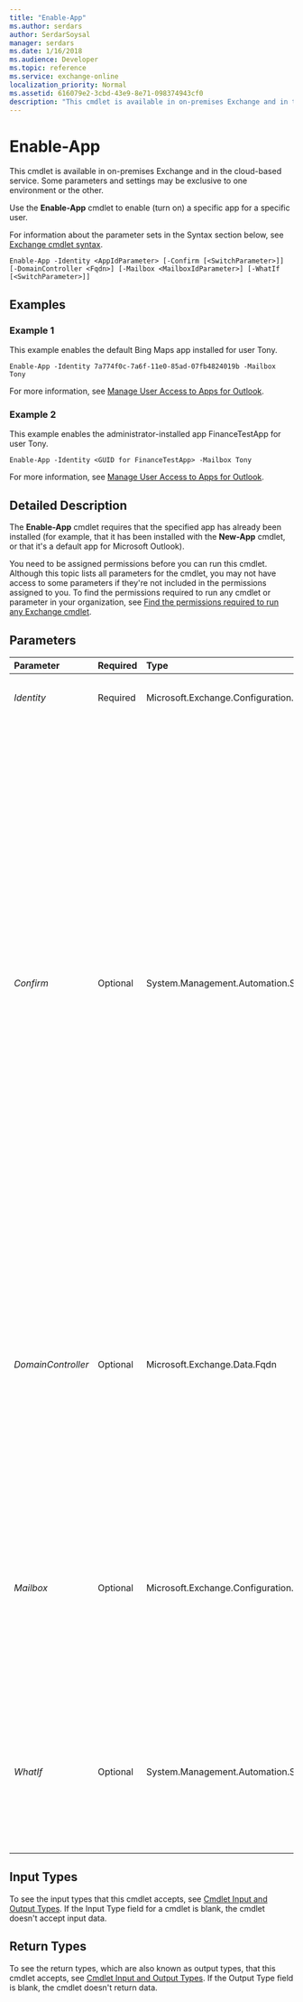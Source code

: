 ```yaml
---
title: "Enable-App"
ms.author: serdars
author: SerdarSoysal
manager: serdars
ms.date: 1/16/2018
ms.audience: Developer
ms.topic: reference
ms.service: exchange-online
localization_priority: Normal
ms.assetid: 616079e2-3cbd-43e9-8e71-098374943cf0
description: "This cmdlet is available in on-premises Exchange and in the cloud-based service. Some parameters and settings may be exclusive to one environment or the other."
---
```


# Enable-App

This cmdlet is available in on-premises Exchange and in the cloud-based service. Some parameters and settings may be exclusive to one environment or the other.
  
Use the **Enable-App** cmdlet to enable (turn on) a specific app for a specific user.
  
For information about the parameter sets in the Syntax section below, see [Exchange cmdlet syntax](https://technet.microsoft.com/library/bb123552.aspx).
  
```
Enable-App -Identity <AppIdParameter> [-Confirm [<SwitchParameter>]] [-DomainController <Fqdn>] [-Mailbox <MailboxIdParameter>] [-WhatIf [<SwitchParameter>]]
```

## Examples
<a name="Examples"> </a>

### Example 1

This example enables the default Bing Maps app installed for user Tony.
  
```
Enable-App -Identity 7a774f0c-7a6f-11e0-85ad-07fb4824019b -Mailbox Tony
```

For more information, see [Manage User Access to Apps for Outlook](http://technet.microsoft.com/library/e5833dec-a23a-439e-ac03-92671817bff8.aspx).
  
### Example 2

This example enables the administrator-installed app FinanceTestApp for user Tony.
  
```
Enable-App -Identity <GUID for FinanceTestApp> -Mailbox Tony
```

For more information, see [Manage User Access to Apps for Outlook](http://technet.microsoft.com/library/e5833dec-a23a-439e-ac03-92671817bff8.aspx).
  
## Detailed Description
<a name="DetailedDescription"> </a>

The **Enable-App** cmdlet requires that the specified app has already been installed (for example, that it has been installed with the **New-App** cmdlet, or that it's a default app for Microsoft Outlook).
  
You need to be assigned permissions before you can run this cmdlet. Although this topic lists all parameters for the cmdlet, you may not have access to some parameters if they're not included in the permissions assigned to you. To find the permissions required to run any cmdlet or parameter in your organization, see [Find the permissions required to run any Exchange cmdlet](https://technet.microsoft.com/library/mt432940.aspx).
  
## Parameters
<a name="DetailedDescription"> </a>

|**Parameter**|**Required**|**Type**|**Description**|
|:-----|:-----|:-----|:-----|
| _Identity_ <br/> |Required  <br/> |Microsoft.Exchange.Configuration.Tasks.AppIdParameter  <br/> |The  _Identity_ parameter specifies the GUID of the app. <br/> |
| _Confirm_ <br/> |Optional  <br/> |System.Management.Automation.SwitchParameter  <br/> | The _Confirm_ switch specifies whether to show or hide the confirmation prompt. How this switch affects the cmdlet depends on if the cmdlet requires confirmation before proceeding. <br/>  Destructive cmdlets (for example, **Remove-\*** cmdlets) have a built-in pause that forces you to acknowledge the command before proceeding. For these cmdlets, you can skip the confirmation prompt by using this exact syntax: `-Confirm:$false`.  <br/>  Most other cmdlets (for example, **New-\*** and **Set-\*** cmdlets) don't have a built-in pause. For these cmdlets, specifying the _Confirm_ switch without a value introduces a pause that forces you acknowledge the command before proceeding. <br/> |
| _DomainController_ <br/> |Optional  <br/> |Microsoft.Exchange.Data.Fqdn  <br/> |This parameter is available only in on-premises Exchange.  <br/> The  _DomainController_ parameter specifies the domain controller that's used by this cmdlet to read data from or write data to Active Directory. You identify the domain controller by its fully qualified domain name (FQDN). For example, `dc01.contoso.com`.  <br/> |
| _Mailbox_ <br/> |Optional  <br/> |Microsoft.Exchange.Configuration.Tasks.MailboxIdParameter  <br/> | The _Mailbox_ parameter specifies the identity of the mailbox or mail user. You can use the following values: <br/>  GUID <br/>  Distinguished name (DN) <br/>  _Domain\Account_ <br/>  User principal name (UPN) <br/>  Legacy Exchange DN <br/>  SMTP address <br/>  Alias <br/> |
| _WhatIf_ <br/> |Optional  <br/> |System.Management.Automation.SwitchParameter  <br/> |The  _WhatIf_ switch simulates the actions of the command. You can use this switch to view the changes that would occur without actually applying those changes. You don't need to specify a value with this switch. <br/> |
   
## Input Types
<a name="InputTypes"> </a>

To see the input types that this cmdlet accepts, see [Cmdlet Input and Output Types](http://go.microsoft.com/fwlink/p/?linkId=616387). If the Input Type field for a cmdlet is blank, the cmdlet doesn't accept input data.
  
## Return Types
<a name="ReturnTypes"> </a>

To see the return types, which are also known as output types, that this cmdlet accepts, see [Cmdlet Input and Output Types](http://go.microsoft.com/fwlink/p/?linkId=616387). If the Output Type field is blank, the cmdlet doesn't return data.
  


